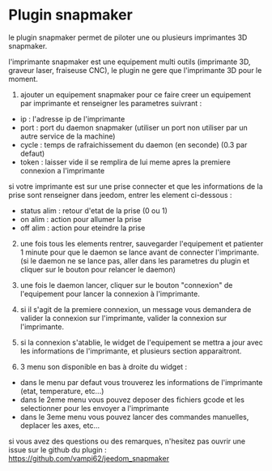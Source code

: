 # Plugin snapmaker


le plugin snapmaker permet de piloter une ou plusieurs imprimantes 3D snapmaker.

l'imprimante snapmaker est une equipement multi outils (imprimante 3D, graveur laser, fraiseuse CNC), le plugin ne gere que l'imprimante 3D pour le moment.

1) ajouter un equipement snapmaker
pour ce faire creer un equipement par imprimante et renseigner les parametres suivrant :
- ip : l'adresse ip de l'imprimante
- port : port du daemon snapmaker (utiliser un port non utiliser par un autre service de la machine)
- cycle : temps de rafraichissement du daemon (en seconde) (0.3 par defaut)
- token : laisser vide il se remplira de lui meme apres la premiere connexion a l'imprimante

si votre imprimante est sur une prise connecter et que les informations de la prise sont renseigner dans jeedom, entrer les element ci-dessous :
- status alim : retour d'etat de la prise (0 ou 1)
- on alim : action pour allumer la prise
- off alim : action pour eteindre la prise

2) une fois tous les elements rentrer, sauvegarder l'equipement et patienter 1 minute pour que le daemon se lance avant de connecter l'imprimante. (si le daemon ne se lance pas, aller dans les parametres du plugin et cliquer sur le bouton pour relancer le daemon)


3) une fois le daemon lancer, cliquer sur le bouton "connexion" de l'equipement pour lancer la connexion à l'imprimante.

4) si il s'agit de la premiere connexion, un message vous demandera de valider la connexion sur l'imprimante, valider la connexion sur l'imprimante.

5) si la connexion s'atablie, le widget de l'equipement se mettra a jour avec les informations de l'imprimante, et plusieurs section apparaitront.

6) 3 menu son disponible en bas à droite du widget :
- dans le menu par defaut vous trouverez les informations de l'imprimante (etat, temperature, etc...)
- dans le 2eme menu vous pouvez deposer des fichiers gcode et les selectionner pour les envoyer a l'imprimante
- dans le 3eme menu vous pouvez lancer des commandes manuelles, deplacer les axes, etc...

si vous avez des questions ou des remarques, n'hesitez pas ouvrir une issue sur le github du plugin : https://github.com/vampi62/jeedom_snapmaker
